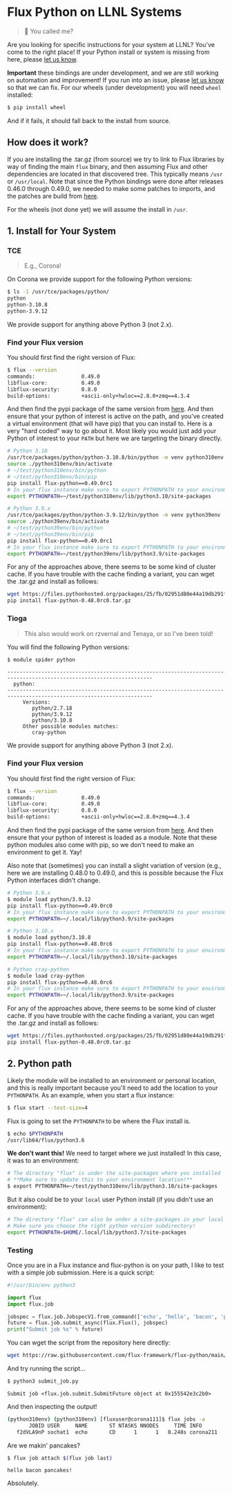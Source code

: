 # Flux Python on LLNL Systems

> 🐍️ You called me?

Are you looking for specific instructions for your system at LLNL? You've
come to the right place! If your Python install or system is missing from here,
please [let us know](https://github.com/flux-framework/flux-python/issues).

**Important** these bindings are under development, and we are still working on automation
and improvement! If you run into an issue, please [let us know](https://github.com/flux-framework/flux-python/issues) 
so that we can fix. For our wheels (under development) you will need `wheel` installed:

```bash
$ pip install wheel
```

And if it fails, it should fall back to the install from source.

## How does it work?

If you are installing the .tar.gz (from source) we try to link to Flux libraries by way of finding the main `flux` binary,
and then assuming Flux and other dependencies are located in that discovered tree. 
This typically means `/usr` or `/usr/local`. Note that since the Python bindings were done
after releases 0.46.0 through 0.49.0, we needed to make some patches to imports,
and the patches are build from [here](https://github.com/rse-ops/flux-core-python).

For the wheels (not done yet) we will assume the install in `/usr`.

## 1. Install for Your System

### TCE

> E.g., Corona!

On Corona we provide support for the following Python versions:

```bash
$ ls -1 /usr/tce/packages/python/
python
python-3.10.8
python-3.9.12
```

We provide support for anything above Python 3 (not 2.x).

### Find your Flux version

You should first find the right version of Flux:

```bash
$ flux --version
commands:               0.49.0
libflux-core:           0.49.0
libflux-security:       0.8.0
build-options:          +ascii-only+hwloc==2.8.0+zmq==4.3.4
```

And then find the pypi package of the same version from [here](https://pypi.org/project/flux-python/).
And then ensure that your python of interest is active on the path, and you've created a virtual environment
(that will have pip) that you can install to. Here is a very "hard coded" way to go about it. Most likely
you would just add your Python of interest to your `PATH` but here we are targeting the binary directly.

```bash
# Python 3.10
/usr/tce/packages/python/python-3.10.8/bin/python -m venv python310env
source ./python310env/bin/activate
# ~/test/python310env/bin/python
# ~/test/python310env/bin/pip
pip install flux-python==0.49.0rc1
# In your flux instance make sure to export PYTHONPATH to your environment
export PYTHONPATH=~/test/python310env/lib/python3.10/site-packages

# Python 3.9.x
/usr/tce/packages/python/python-3.9.12/bin/python -m venv python39env
source ./python39env/bin/activate
# ~/test/python39env/bin/python
# ~/test/python39env/bin/pip
pip install flux-python==0.49.0rc1
# In your flux instance make sure to export PYTHONPATH to your environment
export PYTHONPATH=~/test/python39env/lib/python3.9/site-packages
```

For any of the approaches above, there seems to be some kind of cluster cache. If you have trouble with the cache
finding a variant, you can wget the .tar.gz and install as follows:

```bash
wget https://files.pythonhosted.org/packages/25/fb/02951d80e44a19db291f0e7370d4e7d82c0c1b17709a37913881f958dff7/flux-python-0.48.0rc0.tar.gz
pip install flux-python-0.48.0rc0.tar.gz
```

### Tioga

> This also would work on rzvernal and Tenaya, or so I've been told!

You will find the following Python versions:

```bash
$ module spider python
```
```console
---------------------------------------------------------------------------------------------------------------------
  python:
---------------------------------------------------------------------------------------------------------------------
     Versions:
        python/2.7.18
        python/3.9.12
        python/3.10.8
     Other possible modules matches:
        cray-python
```

We provide support for anything above Python 3 (not 2.x).


### Find your Flux version

You should first find the right version of Flux:

```bash
$ flux --version
commands:               0.49.0
libflux-core:           0.49.0
libflux-security:       0.8.0
build-options:          +ascii-only+hwloc==2.8.0+zmq==4.3.4
```

And then find the pypi package of the same version from [here](https://pypi.org/project/flux-python/).
And then ensure that your python of interest is loaded as a module. Note that these python modules
also come with pip, so we don't need to make an environment to get it. Yay!

Also note that (sometimes) you can install a slight variation of version (e.g., here we are installing 0.48.0 to 0.49.0,
and this is possible because the Flux Python interfaces didn't change.


```bash
# Python 3.9.x
$ module load python/3.9.12
pip install flux-python==0.49.0rc0
# In your flux instance make sure to export PYTHONPATH to your environment
export PYTHONPATH=~/.local/lib/python3.9/site-packages

# Python 3.10.x
$ module load python/3.10.8
pip install flux-python==0.48.0rc6
# In your flux instance make sure to export PYTHONPATH to your environment
export PYTHONPATH=~/.local/lib/python3.10/site-packages

# Python cray-python
$ module load cray-python
pip install flux-python==0.48.0rc6
# In your flux instance make sure to export PYTHONPATH to your environment
export PYTHONPATH=~/.local/lib/python3.9/site-packages
```

For any of the approaches above, there seems to be some kind of cluster cache. If you have trouble with the cache
finding a variant, you can wget the .tar.gz and install as follows:

```bash
wget https://files.pythonhosted.org/packages/25/fb/02951d80e44a19db291f0e7370d4e7d82c0c1b17709a37913881f958dff7/flux-python-0.48.0rc0.tar.gz
pip install flux-python-0.48.0rc0.tar.gz
```

## 2. Python path

Likely the module will be installed to an environment or personal location, and this is really important because
you'll need to add the location to your `PYTHONPATH`. As an example, when you start a flux instance:

```bash
$ flux start --test-size=4
```

Flux is going to set the `PYTHONPATH` to be where the Flux install is.

```bash
$ echo $PYTHONPATH
/usr/lib64/flux/python3.6
```

**We don't want this!** We need to target where we just installed! In this case, it was to an environment:

```bash
# The directory "flux" is under the site-packages where you installed
# **Make sure to update this to your environment location!**
$ export PYTHONPATH=~/test/python310env/lib/python3.10/site-packages
```

But it also could be to your `local` user Python install (if you didn't use an environment):

```bash
# The directory "flux" can also be under a site-packages in your local pythonsite
# Make sure you choose the right python version subdirectory!
export PYTHONPATH=$HOME/.local/lib/python3.7/site-packages
```

### Testing

Once you are in a Flux instance and flux-python is on your path, I like to test with a simple job submission. Here
is a quick script:

```python
#!/usr/bin/env python3

import flux
import flux.job

jobspec = flux.job.JobspecV1.from_command(['echo', 'hello', 'bacon', 'pancakes!'])
future = flux.job.submit_async(flux.Flux(), jobspec)
print("Submit job %s" % future)
```

You can wget the script from the repository here directly:

```bash
wget https://raw.githubusercontent.com/flux-framework/flux-python/main/tests/submit_job.py
```

And try running the script...

```bash
$ python3 submit_job.py 
```
```console
Submit job <flux.job.submit.SubmitFuture object at 0x155542e3c2b0>
```

And then inspecting the output!

```bash
(python310env) (python310env) [fluxuser@corona111]$ flux jobs -a
       JOBID USER     NAME       ST NTASKS NNODES     TIME INFO
   f2dVLA9nP sochat1  echo       CD      1      1   0.248s corona211
```

Are we makin' pancakes?

```bash
$ flux job attach $(flux job last)
```
```console
hello bacon pancakes!
```

Absolutely.
